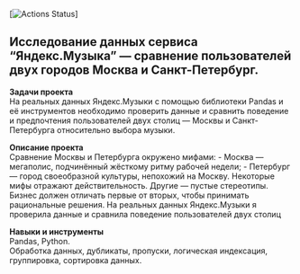[![Actions Status](https://github.com/KhokhlovaOS/practicum_KhokhlovaOS/workflows/action/badge.svg)]

## Исследование данных сервиса “Яндекс.Музыка” — сравнение пользователей двух городов Москва и Санкт-Петербург.
**Задачи проекта**   
На реальных данных Яндекс.Музыки c помощью библиотеки Pandas и её инструментов необходимо проверить данные и сравнить поведение и предпочтения пользователей двух столиц — Москвы и Санкт-Петербурга относительно выбора музыки. 

**Описание проекта**   
Сравнение Москвы и Петербурга окружено мифами: - Москва — мегаполис, подчинённый жёсткому ритму рабочей недели; - Петербург — город своеобразной культуры, непохожий на Москву. Некоторые мифы отражают действительность. Другие — пустые стереотипы. Бизнес должен отличать первые от вторых, чтобы принимать рациональные решения. На реальных данных Яндекс.Музыки я проверила данные и сравнила поведение пользователей двух столиц

**Навыки и инструменты**   
Pandas, Python.   
Обработка данных, дубликаты, пропуски, логическая индексация, группировка, сортировка данных.
